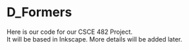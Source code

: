 # D_Formers 

Here is our code for our CSCE 482 Project.  
It will be based in Inkscape.
More details will be added later.   
